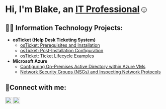 <h1>Hi, I'm Blake, an <a href="https://linkedin.com/in/blakekoenighain/">IT Professional</a>☺</h1>

<h2>👨‍💻 Information Technology Projects:</h2>

- <b>osTicket (Help Desk Ticketing System)</b>
  - [osTicket: Prerequisites and Installation](https://github.com/Koenighain27/osticket-prereqs)
  - [osTicket: Post-Installation Configuration](https://github.com/Koenighain27/post-install-config)
  - [osTicket: Ticket Lifecycle Examples](https://github.com/Koenighain27/ticket-lifecycle)
- <b>Microsoft Azure</b>
  - [Configuring On-Premises Active Directory within Azure VMs](https://github.com/Koenighain27/Config-Ad)
  - [Network Security Groups (NSGs) and Inspecting Network Protocols](https://github.com/Koenighain27/azure-network-protocols)

<h2>🤳Connect with me:</h2>

[<img align="left" alt="Blake | Twitter" width="22px" src="https://cdn.jsdelivr.net/npm/simple-icons@v3/icons/twitter.svg" />][twitter]
[<img align="left" alt="Blake | Instagram" width="22px" src="https://cdn.jsdelivr.net/npm/simple-icons@v3/icons/instagram.svg" />][instagram]

[twitter]: https://twitter.com/kittykind27
[instagram]: https://www.instagram.com/kittykind27/
